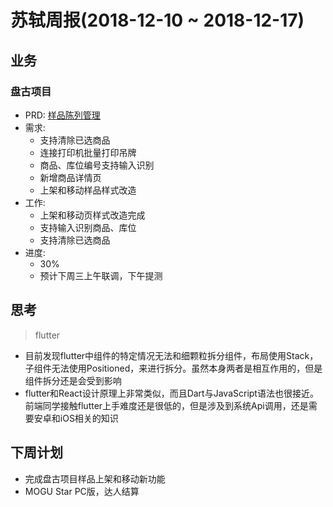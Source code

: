 # 苏轼周报(2018-12-10 ~ 2018-12-17)


## 业务

### 盘古项目

* PRD: [样品陈列管理](http://wiki.mogujie.org/pages/viewpage.action?pageId=75292174)
* 需求:
    - 支持清除已选商品
    - 连接打印机批量打印吊牌
    - 商品、库位编号支持输入识别
    - 新增商品详情页
    - 上架和移动样品样式改造
* 工作:
    - 上架和移动页样式改造完成
    - 支持输入识别商品、库位
    - 支持清除已选商品
* 进度: 
    * 30%
    * 预计下周三上午联调，下午提测


## 思考

> flutter

* 目前发现flutter中组件的特定情况无法和细颗粒拆分组件，布局使用Stack，子组件无法使用Positioned，来进行拆分。虽然本身两者是相互作用的，但是组件拆分还是会受到影响
* flutter和React设计原理上非常类似，而且Dart与JavaScript语法也很接近。前端同学接触flutter上手难度还是很低的，但是涉及到系统Api调用，还是需要安卓和iOS相关的知识

## 下周计划

* 完成盘古项目样品上架和移动新功能
* MOGU Star PC版，达人结算








